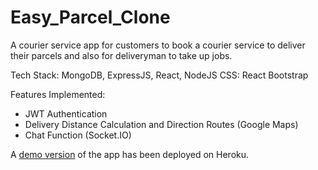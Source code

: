 # Easy_Parcel_Clone

A courier service app for customers to book a courier service to deliver their parcels and also for deliveryman to take up jobs. 

Tech Stack: MongoDB, ExpressJS, React, NodeJS
CSS: React Bootstrap

Features Implemented:
- JWT Authentication
- Delivery Distance Calculation and Direction Routes (Google Maps)
- Chat Function (Socket.IO)

A <a href="https://ez-package.herokuapp.com/" >demo version</a> of the app has been deployed on Heroku.
